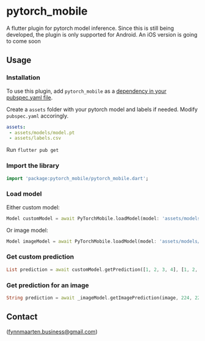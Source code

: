 # pytorch_mobile

A flutter plugin for pytorch model inference.
Since this is still being developed, the plugin is only supported for Android.
An iOS version is going to come soon

## Usage

### Installation

To use this plugin, add `pytorch_mobile` as a [dependency in your pubspec.yaml file](https://flutter.dev/docs/development/packages-and-plugins/using-packages).

Create a `assets` folder with your pytorch model and labels if needed. Modify `pubspec.yaml` accoringly.

```yaml
assets:
 - assets/models/model.pt
 - assets/labels.csv
```

Run `flutter pub get`

### Import the library

```dart
import 'package:pytorch_mobile/pytorch_mobile.dart';
```

### Load model

Either custom model:
```dart
Model customModel = await PyTorchMobile.loadModel(model: 'assets/models/custom_model.pt');
```
Or image model:
```dart
Model imageModel = await PyTorchMobile.loadModel(model: 'assets/models/resnet18.pt');
```

### Get custom prediction

```dart
List prediction = await customModel.getPrediction([1, 2, 3, 4], [1, 2, 2], DType.float32);
```

### Get prediction for an image

```dart
String prediction = await _imageModel.getImagePrediction(image, 224, 224, "assets/labels/labels.csv");
```

## Contact
(fynnmaarten.business@gmail.com)